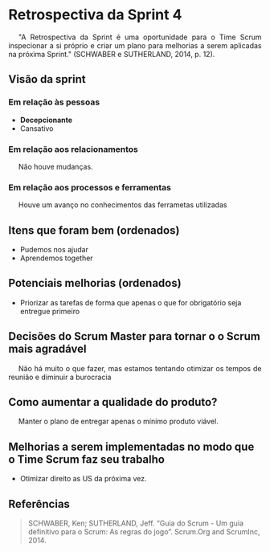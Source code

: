 # Retrospectiva da Sprint 4

<p style="text-indent: 20px; text-align: justify">
"A Retrospectiva da Sprint é uma oportunidade para o Time Scrum inspecionar a si próprio e criar um plano para melhorias a serem aplicadas na próxima Sprint." (SCHWABER e SUTHERLAND, 2014, p. 12).
</p>

## Visão da sprint

### Em relação às pessoas

- **Decepcionante**
- Cansativo

### Em relação aos relacionamentos

<p style="text-indent: 20px; text-align: justify">
Não houve mudanças.
</p>

### Em relação aos processos e ferramentas

<p style="text-indent: 20px; text-align: justify">
Houve um avanço no conhecimentos das ferrametas utilizadas
</p>

## Itens que foram bem (ordenados)

- Pudemos nos ajudar
- Aprendemos together

## Potenciais melhorias (ordenados)

- Priorizar as tarefas de forma que apenas o que for obrigatório seja entregue primeiro

## Decisões do Scrum Master para tornar o o Scrum mais agradável

<p style="text-indent: 20px; text-align: justify">
Não há muito o que fazer, mas estamos tentando otimizar os tempos de reunião e diminuir a burocracia
</p>

## Como aumentar a qualidade do produto?

<p style="text-indent: 20px; text-align: justify">
Manter o plano de entregar apenas o mínimo produto viável.
</p>

## Melhorias a serem implementadas no modo que o Time Scrum faz seu trabalho

- Otimizar direito as US da próxima vez.

## Referências

> SCHWABER, Ken; SUTHERLAND, Jeff. “Guia do Scrum - Um guia definitivo para o Scrum: As regras do jogo”. Scrum.Org and ScrumInc, 2014.

